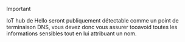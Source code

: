 > [!IMPORTANT]
> IoT hub de Hello seront publiquement détectable comme un point de terminaison DNS, vous devez donc vous assurer tooavoid toutes les informations sensibles tout en lui attribuant un nom.
>
